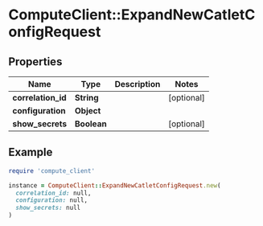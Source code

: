 # ComputeClient::ExpandNewCatletConfigRequest

## Properties

| Name | Type | Description | Notes |
| ---- | ---- | ----------- | ----- |
| **correlation_id** | **String** |  | [optional] |
| **configuration** | **Object** |  |  |
| **show_secrets** | **Boolean** |  | [optional] |

## Example

```ruby
require 'compute_client'

instance = ComputeClient::ExpandNewCatletConfigRequest.new(
  correlation_id: null,
  configuration: null,
  show_secrets: null
)
```

